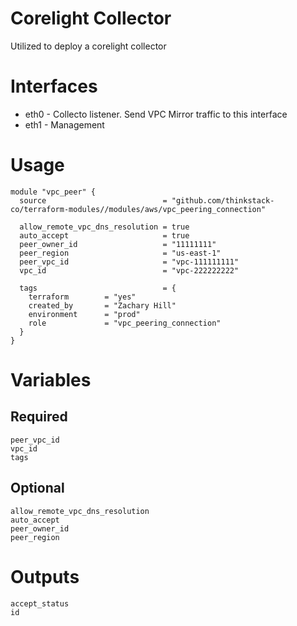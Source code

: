 # Corelight Collector
Utilized to deploy a corelight collector

# Interfaces
- eth0 - Collecto listener. Send VPC Mirror traffic to this interface
- eth1 - Management

# Usage
    module "vpc_peer" {
      source                          = "github.com/thinkstack-co/terraform-modules//modules/aws/vpc_peering_connection"
      
      allow_remote_vpc_dns_resolution = true
      auto_accept                     = true
      peer_owner_id                   = "11111111"
      peer_region                     = "us-east-1"
      peer_vpc_id                     = "vpc-111111111"
      vpc_id                          = "vpc-222222222"
      
      tags                            = {
        terraform        = "yes"
        created_by       = "Zachary Hill"
        environment      = "prod"
        role             = "vpc_peering_connection"
      }
    }

# Variables
## Required
    peer_vpc_id
    vpc_id
    tags

## Optional
    allow_remote_vpc_dns_resolution
    auto_accept
    peer_owner_id
    peer_region

# Outputs
    accept_status
    id
